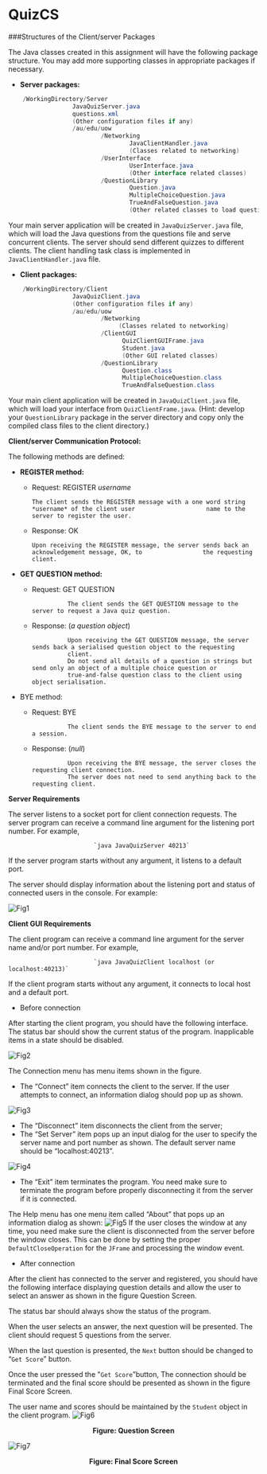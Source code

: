 QuizCS
=====================
###Structures of the Client/server Packages


The Java classes created in this assignment will have the following package structure. You may add more supporting classes in appropriate packages if necessary.


+ **Server packages:**

```Java
    /WorkingDirectory/Server
                  JavaQuizServer.java
                  questions.xml
                  (Other configuration files if any)
                  /au/edu/uow
                          /Networking
                                  JavaClientHandler.java
                                  (Classes related to networking)
                          /UserInterface
                                  UserInterface.java
                                  (Other interface related classes)
                          /QuestionLibrary
                                  Question.java
                                  MultipleChoiceQuestion.java
                                  TrueAndFalseQuestion.java
                                  (Other related classes to load questions)
```

Your main server application will be created in `JavaQuizServer.java` file, which will load the Java questions from the questions file and serve concurrent clients. The server should send different quizzes to different clients. The client handling task class is implemented in `JavaClientHandler.java` file.

+ **Client packages:**

```Java
    /WorkingDirectory/Client
                  JavaQuizClient.java
                  (Other configuration files if any)
                  /au/edu/uow
                          /Networking
                               (Classes related to networking)
                          /ClientGUI
                                QuizClientGUIFrame.java
                                Student.java
                                (Other GUI related classes)
                          /QuestionLibrary
                                Question.class
                                MultipleChoiceQuestion.class
                                TrueAndFalseQuestion.class
```

Your main client application will be created in `JavaQuizClient.java` file, which will load your interface from `QuizClientFrame.java`. (Hint: develop your `QuestionLibrary` package in the server directory and copy only the compiled class files to the client directory.)


**Client/server Communication Protocol:**


The following methods are defined:


+ **REGISTER method:**

  -  Request: REGISTER *username*  
  

         The client sends the REGISTER message with a one word string *username* of the client user                    name to the server to register the user.
                
                
   - Response: OK
  
   
         Upon receiving the REGISTER message, the server sends back an acknowledgement message, OK, to                 the requesting client.
                
                
+ **GET QUESTION method:**
    - Request: GET QUESTION 
    

                    The client sends the GET QUESTION message to the server to request a Java quiz question.


    - Response: (*a question object*)
    
    
                    Upon receiving the GET QUESTION message, the server sends back a serialised question object to the requesting 
                    client.
                    Do not send all details of a question in strings but send only an object of a multiple choice question or 
                    true-and-false question class to the client using object serialisation.
                    
+ BYE method:

    - Request: BYE
    
    
                    The client sends the BYE message to the server to end a session.
                    
                    
    - Response: (*null*)
    
    
                    Upon receiving the BYE message, the server closes the requesting client connection.
                    The server does not need to send anything back to the requesting client.



**Server Requirements**


The server listens to a socket port for client connection requests. The server program can receive a command line argument for the listening port number. For example,


                            `java JavaQuizServer 40213`
                            
If the server program starts without any argument, it listens to a default port.


The server should display information about the listening port and status of connected users in the console. For example:


![Fig1](http://i11.tietuku.com/3bfd2389c71424cc.png)


**Client GUI Requirements**


The client program can receive a command line argument for the server name and/or port number. For example,

                            `java JavaQuizClient localhost (or localhost:40213)`
                            
            
If the client program starts without any argument, it connects to local host and a default port.


+ Before connection
        
        
After starting the client program, you should have the following interface. The status bar should show the current status of the program. Inapplicable items in a state should be disabled.

![Fig2](http://i11.tietuku.com/2d36d54de952d0f2.png)


The Connection menu has menu items shown in the figure.
  - The “Connect” item connects the client to the server. If the user attempts to connect, an information dialog should pop up as shown.

![Fig3](http://i11.tietuku.com/3b2c0a1908f91f02.png)


  - The “Disconnect” item disconnects the client from the server;
  - The “Set Server” item pops up an input dialog for the user to specify the server name
and port number as shown. The default server name should be “localhost:40213”.

![Fig4](http://i11.tietuku.com/d3072f0fc404b3fa.png)


  - The “Exit” item terminates the program. You need make sure to terminate the program
before properly disconnecting it from the server if it is connected.


The Help menu has one menu item called “About” that pops up an information dialog as shown:
![Fig5](http://i11.tietuku.com/b9aab6691ef9c622.png)
If the user closes the window at any time, you need make sure the client is disconnected from the server before the window closes. This can be done by setting the proper `DefaultCloseOperation` for the `JFrame` and processing the window event.


  + After connection
            
            
After the client has connected to the server and registered, you should have the following interface displaying question details and allow the user to select an answer as shown in the figure Question Screen.


The status bar should always show the status of the program.


When the user selects an answer, the next question will be presented. The client should request 5 questions from the server.


When the last question is presented, the `Next` button should be changed to “`Get Score`” button.


Once the user pressed the "`Get Score`”button, The connection should be terminated and the final score should be presented as shown in the figure Final Score Screen.


The user name and scores should be maintained by the `Student` object in the client program.
![Fig6](http://i11.tietuku.com/7ef47b1bc0f769c6.png)
<p align='center'><b>Figure: Question Screen</b></p>

![Fig7](http://i11.tietuku.com/80d67a7b3caae94d.png)
<p align='center'><b>Figure: Final Score Screen</b></p>
